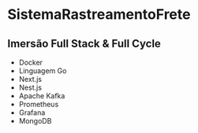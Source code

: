 # SistemaRastreamentoFrete
Imersão Full Stack &amp; Full Cycle
-----------------------------------

- Docker
- Linguagem Go
- Next.js
- Nest.js
- Apache Kafka
- Prometheus
- Grafana
- MongoDB
